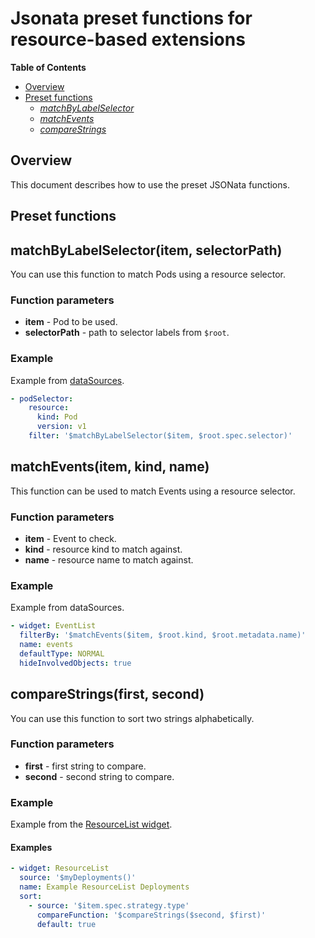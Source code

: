 # Jsonata preset functions for resource-based extensions

**Table of Contents**

- [Overview](#overview)
- [Preset functions](#preset-functions)
  - [_matchByLabelSelector_](#matchbylabelselectoritem-selectorpath)
  - [_matchEvents_](#matcheventsitem-kind-name)
  - [_compareStrings_](#comparestringsfirst-second)

## Overview

This document describes how to use the preset JSONata functions.

## Preset functions

## matchByLabelSelector(item, selectorPath)

You can use this function to match Pods using a resource selector.

### Function parameters

- **item** - Pod to be used.
- **selectorPath** - path to selector labels from `$root`.

### Example

Example from [dataSources](datasources-section.md).

```yaml
- podSelector:
    resource:
      kind: Pod
      version: v1
    filter: '$matchByLabelSelector($item, $root.spec.selector)'
```

## matchEvents(item, kind, name)

This function can be used to match Events using a resource selector.

### Function parameters

- **item** - Event to check.
- **kind** - resource kind to match against.
- **name** - resource name to match against.

### Example

Example from dataSources.

```yaml
- widget: EventList
  filterBy: '$matchEvents($item, $root.kind, $root.metadata.name)'
  name: events
  defaultType: NORMAL
  hideInvolvedObjects: true
```

## compareStrings(first, second)

You can use this function to sort two strings alphabetically.

### Function parameters

- **first** - first string to compare.
- **second** - second string to compare.

### Example

Example from the [ResourceList widget](display-section.md#resourcelist).

#### Examples

```yaml
- widget: ResourceList
  source: '$myDeployments()'
  name: Example ResourceList Deployments
  sort:
    - source: '$item.spec.strategy.type'
      compareFunction: '$compareStrings($second, $first)'
      default: true
```
